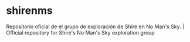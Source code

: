 # shirenms
Repositorio oficial de el grupo de exploración de Shire en No Man's Sky. | Official repository for Shire's No Man's Sky exploration group
